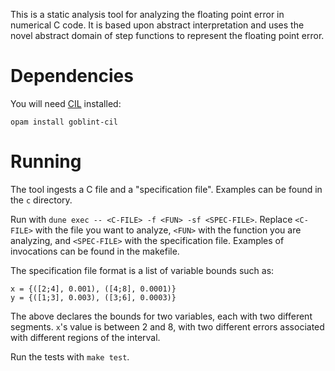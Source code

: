 This is a static analysis tool for analyzing the floating point error in
numerical C code.  It is based upon abstract interpretation and uses the novel
abstract domain of step functions to represent the floating point error.

# Dependencies
You will need [CIL](https://github.com/goblint/cil) installed:

```
opam install goblint-cil
```

# Running

The tool ingests a C file and a "specification file".  Examples can be found in
the `c` directory.  

Run with `dune exec -- <C-FILE> -f <FUN> -sf <SPEC-FILE>`.  Replace `<C-FILE>`
with the file you want to analyze, `<FUN>` with the function you are analyzing,
and `<SPEC-FILE>` with the specification file.  Examples of invocations can be
found in the makefile.

The specification file format is a list of variable bounds such as:
```
x = {([2;4], 0.001), ([4;8], 0.0001)}
y = {([1;3], 0.003), ([3;6], 0.0003)}
```
The above declares the bounds for two variables, each with two different
segments.  `x`'s value is between 2 and 8, with two different errors
associated with different regions of the interval. 

Run the tests with `make test`.
